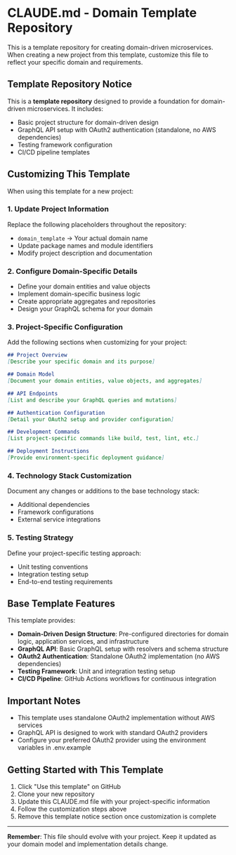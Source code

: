 # CLAUDE.md - Domain Template Repository

This is a template repository for creating domain-driven microservices. When creating a new project from this template, customize this file to reflect your specific domain and requirements.

## Template Repository Notice

This is a **template repository** designed to provide a foundation for domain-driven microservices. It includes:

- Basic project structure for domain-driven design
- GraphQL API setup with OAuth2 authentication (standalone, no AWS dependencies)
- Testing framework configuration
- CI/CD pipeline templates

## Customizing This Template

When using this template for a new project:

### 1. Update Project Information
Replace the following placeholders throughout the repository:
- `domain_template` → Your actual domain name
- Update package names and module identifiers
- Modify project description and documentation

### 2. Configure Domain-Specific Details
- Define your domain entities and value objects
- Implement domain-specific business logic
- Create appropriate aggregates and repositories
- Design your GraphQL schema for your domain

### 3. Project-Specific Configuration

Add the following sections when customizing for your project:

```markdown
## Project Overview
[Describe your specific domain and its purpose]

## Domain Model
[Document your domain entities, value objects, and aggregates]

## API Endpoints
[List and describe your GraphQL queries and mutations]

## Authentication Configuration
[Detail your OAuth2 setup and provider configuration]

## Development Commands
[List project-specific commands like build, test, lint, etc.]

## Deployment Instructions
[Provide environment-specific deployment guidance]
```

### 4. Technology Stack Customization
Document any changes or additions to the base technology stack:
- Additional dependencies
- Framework configurations
- External service integrations

### 5. Testing Strategy
Define your project-specific testing approach:
- Unit testing conventions
- Integration testing setup
- End-to-end testing requirements

## Base Template Features

This template provides:

- **Domain-Driven Design Structure**: Pre-configured directories for domain logic, application services, and infrastructure
- **GraphQL API**: Basic GraphQL setup with resolvers and schema structure
- **OAuth2 Authentication**: Standalone OAuth2 implementation (no AWS dependencies)
- **Testing Framework**: Unit and integration testing setup
- **CI/CD Pipeline**: GitHub Actions workflows for continuous integration

## Important Notes

- This template uses standalone OAuth2 implementation without AWS services
- GraphQL API is designed to work with standard OAuth2 providers
- Configure your preferred OAuth2 provider using the environment variables in .env.example

## Getting Started with This Template

1. Click "Use this template" on GitHub
2. Clone your new repository
3. Update this CLAUDE.md file with your project-specific information
4. Follow the customization steps above
5. Remove this template notice section once customization is complete

---

**Remember**: This file should evolve with your project. Keep it updated as your domain model and implementation details change.